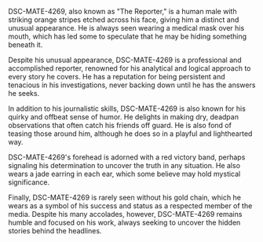 DSC-MATE-4269, also known as "The Reporter," is a human male with striking orange stripes etched across his face, giving him a distinct and unusual appearance. He is always seen wearing a medical mask over his mouth, which has led some to speculate that he may be hiding something beneath it.

Despite his unusual appearance, DSC-MATE-4269 is a professional and accomplished reporter, renowned for his analytical and logical approach to every story he covers. He has a reputation for being persistent and tenacious in his investigations, never backing down until he has the answers he seeks.

In addition to his journalistic skills, DSC-MATE-4269 is also known for his quirky and offbeat sense of humor. He delights in making dry, deadpan observations that often catch his friends off guard. He is also fond of teasing those around him, although he does so in a playful and lighthearted way.

DSC-MATE-4269's forehead is adorned with a red victory band, perhaps signaling his determination to uncover the truth in any situation. He also wears a jade earring in each ear, which some believe may hold mystical significance.

Finally, DSC-MATE-4269 is rarely seen without his gold chain, which he wears as a symbol of his success and status as a respected member of the media. Despite his many accolades, however, DSC-MATE-4269 remains humble and focused on his work, always seeking to uncover the hidden stories behind the headlines.